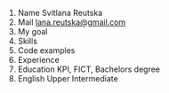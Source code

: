 1. Name
Svitlana Reutska
2. Mail
lana.reutska@gmail.com
3. My goal 
4. Skills 
5. Code examples 
6. Experience 
7. Education 
KPI, FICT, Bachelors degree
8. English 
Upper Intermediate